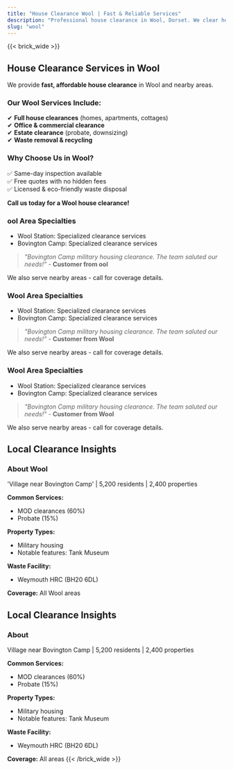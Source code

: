 ```yaml
---
title: "House Clearance Wool | Fast & Reliable Services"
description: "Professional house clearance in Wool, Dorset. We clear homes near Wool Station. Free quotes & same-day inspection."
slug: "wool"
---
```


{{< brick_wide >}}   
## **House Clearance Services in Wool**

We provide **fast, affordable house clearance** in Wool and nearby areas.

### **Our Wool Services Include:**
✔ **Full house clearances** (homes, apartments, cottages)  
✔ **Office & commercial clearance**  
✔ **Estate clearance** (probate, downsizing)  
✔ **Waste removal & recycling**  

### **Why Choose Us in Wool?**
✅ Same-day inspection available  
✅ Free quotes with no hidden fees  
✅ Licensed & eco-friendly waste disposal  

**Call us today for a Wool house clearance!**  


### ool Area Specialties
- Wool Station: Specialized clearance services
-  Bovington Camp: Specialized clearance services

> *"Bovington Camp military housing clearance. The team saluted our needs!"* - **Customer from ool**

We also serve nearby areas - call for coverage details.

### Wool Area Specialties
- Wool Station: Specialized clearance services
- Bovington Camp: Specialized clearance services

> *"Bovington Camp military housing clearance. The team saluted our needs!"* - **Customer from Wool**

We also serve nearby areas - call for coverage details.

### Wool Area Specialties
- Wool Station: Specialized clearance services
- Bovington Camp: Specialized clearance services

> *"Bovington Camp military housing clearance. The team saluted our needs!"* - **Customer from Wool**

We also serve nearby areas - call for coverage details.

## Local Clearance Insights
### About Wool
'Village near Bovington Camp' | 5,200 residents | 2,400 properties

**Common Services:**
- MOD clearances (60%)
- Probate (15%)

**Property Types:**
- Military housing
- Notable features: Tank Museum

**Waste Facility:**
- Weymouth HRC (BH20 6DL)

**Coverage:** All Wool areas

## Local Clearance Insights
### About 
Village near Bovington Camp | 5,200 residents | 2,400 properties

**Common Services:**
- MOD clearances (60%)
- Probate (15%)

**Property Types:**
- Military housing
- Notable features: Tank Museum

**Waste Facility:**
- Weymouth HRC (BH20 6DL)

**Coverage:** All  areas
{{< /brick_wide >}}
